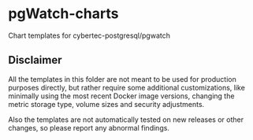 # pgWatch-charts

Chart templates for cybertec-postgresql/pgwatch 

## Disclaimer

All the templates in this folder are not meant to be used for production purposes directly, but rather require some
additional customizations, like minimally using the most recent Docker image versions, changing the metric storage type,
volume sizes and security adjustments.

Also the templates are not automatically tested on new releases or other changes, so please report any abnormal findings.
